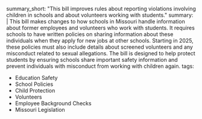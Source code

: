 summary_short: "This bill improves rules about reporting violations involving children in schools and about volunteers working with students."
summary: |
  This bill makes changes to how schools in Missouri handle information about former employees and volunteers who work with students. It requires schools to have written policies on sharing information about these individuals when they apply for new jobs at other schools. Starting in 2025, these policies must also include details about screened volunteers and any misconduct related to sexual allegations. The bill is designed to help protect students by ensuring schools share important safety information and prevent individuals with misconduct from working with children again.
tags:
  - Education Safety
  - School Policies
  - Child Protection
  - Volunteers
  - Employee Background Checks
  - Missouri Legislation
